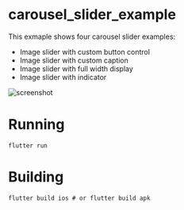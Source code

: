 # carousel_slider_example

This exmaple shows four carousel slider examples:

- Image slider with custom button control
- Image slider with custom caption
- Image slider with full width display
- Image slider with indicator

![screenshot](https://github.com/serenader2014/flutter_carousel_slider/blob/master/example/demo_screenshot.png)

# Running

```
flutter run
```

# Building

```
flutter build ios # or flutter build apk
```